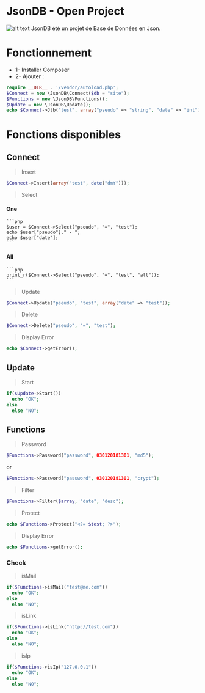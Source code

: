 # JsonDB - Open Project
![alt text](https://anoniji.com/img/JsonDB.png)
JsonDB été un projet de Base de Données en Json.

# Fonctionnement
- 1- Installer Composer
- 2- Ajouter :

```php
require __DIR__ . '/vendor/autoload.php';
$Connect = new \JsonDB\Connect($db = "site");
$Functions = new \JsonDB\Functions();
$Update = new \JsonDB\Update();
echo $Connect->Jtb("test", array("pseudo" => "string", "date" => "int"));
```

# Fonctions disponibles

## Connect

> Insert
```php
$Connect->Insert(array("test", date("dmY")));
```

> Select

#### One

	```php
	$user = $Connect->Select("pseudo", "=", "test");
	echo $user["pseudo"]." - ";
	echo $user["date"];
	```

#### All

	```php
	print_r($Connect->Select("pseudo", "=", "test", "all"));
	```

> Update
```php
$Connect->Update("pseudo", "test", array("date" => "test"));
```

> Delete
```php
$Connect->Delete("pseudo", "=", "test");
```

> Display Error
```php
echo $Connect->getError();
```

## Update

> Start
```php
if($Update->Start())
  echo "OK";
else
  else "NO";

```

## Functions

> Password
```php
$Functions->Password("password", 030120181301, "md5");
```
or
```php
$Functions->Password("password", 030120181301, "crypt");
```


> Filter
```php
$Functions->Filter($array, "date", "desc");
```

> Protect
```php
echo $Functions->Protect("<?= $test; ?>");
```

> Display Error
```php
echo $Functions->getError();
```

### Check

> isMail
```php
if($Functions->isMail("test@me.com"))
  echo "OK";
else
  else "NO";
```

> isLink
```php
if($Functions->isLink("http://test.com"))
  echo "OK";
else
  else "NO";

```

> isIp
```php
if($Functions->isIp("127.0.0.1"))
  echo "OK";
else
  else "NO";

```